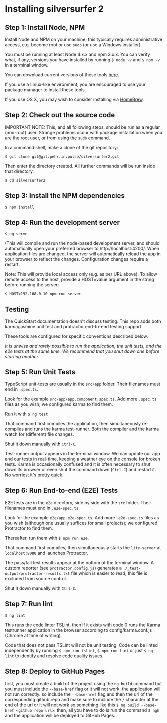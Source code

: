 # Installing silversurfer 2

## Step 1: Install Node, NPM

Install Node and NPM on your machine; this typically requires administrative access, 
e.g. become root or use `sudo` (or use a Windows installer).

You must be running at least Node 4.x.x and npm 3.x.x. You can verify 
what, if any, versions you have installed by running `$ node -v` and 
`$ npm -v` in a terminal window.

You can download current versions of these tools [here](https://nodejs.org/en/download/current/).

If you use a Linux-like environment, you are encouraged to use your
package manager to install these tools.

If you use OS X, you may wish to consider installing via [HomeBrew](http://brew.sh/).

## Step 2: Check out the source code

IMPORTANT NOTE: This, and all following steps, should be run as a regular (non-root) user.
Strange problems occur with package installation when you are the root user, or from using
the `sudo` command.

In a command shell, make a clone of the git repository:

`$ git clone git@git.pehr.in:pulse/silversurfer2.git`

Then enter the directory created. All further commands will be run inside that directory.

`$ cd silversurfer2`

## Step 3: Install the NPM dependencies

`$ npm install`

## Step 4: Run the development server

`$ ng serve`

(This will compile and run the node-based development server, and should automatically 
open your preferred browser to http://localhost:4200/. When application files are changed, 
the server will automatically reload the app in your browser to reflect the changes.
Configuration changes require a restart.

Note: This will provide local access only (e.g. as per URL above). To allow remote
access to the host, provide a HOST=value argument in the string before running the
server:

`$ HOST=192.168.0.10 npm run server`

## Testing

The QuickStart documentation doesn't discuss testing.
This repo adds both karma/jasmine unit test and protractor end-to-end testing support.

These tools are configured for specific conventions described below.

*It is unwise and rarely possible to run the application, the unit tests, and the e2e tests at the same time.
We recommend that you shut down one before starting another.*

## Step 5: Run Unit Tests
TypeScript unit-tests are usually in the `src/app` folder. Their filenames must end in `.spec.ts`.

Look for the example `src/app/app.component.spec.ts`.
Add more `.spec.ts` files as you wish; we configured karma to find them.

Run it with `$ ng test`

That command first compiles the application, then simultaneously re-compiles and runs the karma test-runner.
Both the compiler and the karma watch for (different) file changes.

Shut it down manually with `Ctrl-C`.

Test-runner output appears in the terminal window.
We can update our app and our tests in real-time, keeping a weather eye on the console for broken tests.
Karma is occasionally confused and it is often necessary to shut down its browser or even shut the command down (`Ctrl-C`) and
restart it. No worries; it's pretty quick.

## Step 6: Run End-to-end (E2E) Tests

E2E tests are in the `e2e` directory, side by side with the `src` folder.
Their filenames must end in `.e2e-spec.ts`.

Look for the example `e2e/app.e2e-spec.ts`.
Add more `.e2e-spec.js` files as you wish (although one usually suffices for small projects);
we configured Protractor to find them.

Thereafter, run them with `$ npm run e2e`.

That command first compiles, then simultaneously starts the `lite-server` at `localhost:8080`
and launches Protractor.  

The pass/fail test results appear at the bottom of the terminal window.
A custom reporter (see `protractor.config.js`) generates a  `./_test-output/protractor-results.txt` file
which is easier to read; this file is excluded from source control.

Shut it down manually with `Ctrl-C`.

[travis-badge]: https://travis-ci.org/angular/quickstart.svg?branch=master
[travis-badge-url]: https://travis-ci.org/angular/quickstart

## Step 7: Run lint

`$ ng lint`

This runs the code linter TSLint, then if it exists with code 0 runs the Karma testrunner
application in the browser according to config/karma.conf.js (Chrome at time of writing).

Code that does not pass TSLint will not be unit testing. Code can be linted independently
by running `$ npm run tslint`, `$ npm run lint` or just `$ ng lint` to identify and resolve code quality
issues.

## Step 8: Deploy to GitHub Pages

first, you must create a build of the project using the `ng build` command but you must include the `--base-href` flag or it will not work, the application will not run correctly. so include the `--base-href` flag and then the url of the corresponding github repo and make sure to include the `/` character at the end of the url or it will not work so something like this `$ ng build --base-href <github repo url>`. then, all you have to do is run the command `$ ngh` and the application will be deployed to GitHub Pages.